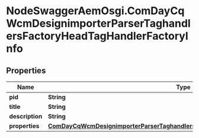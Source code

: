 # NodeSwaggerAemOsgi.ComDayCqWcmDesignimporterParserTaghandlersFactoryHeadTagHandlerFactoryInfo

## Properties

Name | Type | Description | Notes
------------ | ------------- | ------------- | -------------
**pid** | **String** |  | [optional] 
**title** | **String** |  | [optional] 
**description** | **String** |  | [optional] 
**properties** | [**ComDayCqWcmDesignimporterParserTaghandlersFactoryHeadTagHandlerFactoryProperties**](ComDayCqWcmDesignimporterParserTaghandlersFactoryHeadTagHandlerFactoryProperties.md) |  | [optional] 


